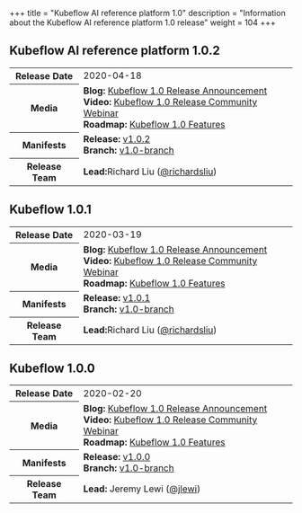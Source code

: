 +++
title = "Kubeflow AI reference platform 1.0"
description = "Information about the Kubeflow AI reference platform 1.0 release"
weight = 104
+++

## Kubeflow AI reference platform 1.0.2

<div class="table-responsive">
<table class="table table-bordered">
  <tbody>
    <tr>
      <th class="table-light">Release Date</th>
      <td>
        2020-04-18
      </td>
    </tr>
    <tr>
      <th class="table-light">Media</th>
      <td>
        <b>Blog:</b> 
          <a href="https://blog.kubeflow.org/releases/2020/03/02/kubeflow-1-0-cloud-native-ml-for-everyone.html">Kubeflow 1.0 Release Announcement</a>
        <br>
        <b>Video:</b> 
          <a href="https://www.youtube.com/watch?v=L6wG_mpRWe8">Kubeflow 1.0 Release Community Webinar</a>
        <br>
        <b>Roadmap:</b>
          <a href="https://github.com/kubeflow/kubeflow/blob/master/ROADMAP.md#kubeflow-10">Kubeflow 1.0 Features</a>
      </td>
    </tr>
    <tr>
      <th class="table-light">Manifests</th>
      <td>
        <b>Release:</b> 
          <a href="https://github.com/kubeflow/manifests/releases/tag/v1.0.2">v1.0.2</a>
        <br>
        <b>Branch:</b>
          <a href="https://github.com/kubeflow/manifests/tree/v1.0-branch">v1.0-branch</a>
      </td>
    </tr>
    <tr>
      <th class="table-light">Release Team</th>
      <td>
        <b>Lead:</b>Richard Liu (<a href="https://github.com/richardsliu">@richardsliu</a>)
      </td>
    </tr>
  </tbody>
</table>
</div>

## Kubeflow 1.0.1

<div class="table-responsive">
<table class="table table-bordered">
  <tbody>
    <tr>
      <th class="table-light">Release Date</th>
      <td>
        2020-03-19
      </td>
    </tr>
    <tr>
      <th class="table-light">Media</th>
      <td>
        <b>Blog:</b> 
          <a href="https://blog.kubeflow.org/releases/2020/03/02/kubeflow-1-0-cloud-native-ml-for-everyone.html">Kubeflow 1.0 Release Announcement</a>
        <br>
        <b>Video:</b> 
          <a href="https://www.youtube.com/watch?v=L6wG_mpRWe8">Kubeflow 1.0 Release Community Webinar</a>
        <br>
        <b>Roadmap:</b>
          <a href="https://github.com/kubeflow/kubeflow/blob/master/ROADMAP.md#kubeflow-10">Kubeflow 1.0 Features</a>
      </td>
    </tr>
    <tr>
      <th class="table-light">Manifests</th>
      <td>
        <b>Release:</b> 
          <a href="https://github.com/kubeflow/manifests/releases/tag/v1.0.1">v1.0.1</a>
        <br>
        <b>Branch:</b>
          <a href="https://github.com/kubeflow/manifests/tree/v1.0-branch">v1.0-branch</a>
      </td>
    </tr>
    <tr>
      <th class="table-light">Release Team</th>
      <td>
        <b>Lead:</b>Richard Liu (<a href="https://github.com/richardsliu">@richardsliu</a>)
      </td>
    </tr>
  </tbody>
</table>
</div>

## Kubeflow 1.0.0

<div class="table-responsive">
<table class="table table-bordered">
  <tbody>
    <tr>
      <th class="table-light">Release Date</th>
      <td>
        2020-02-20
      </td>
    </tr>
    <tr>
      <th class="table-light">Media</th>
      <td>
        <b>Blog:</b> 
          <a href="https://blog.kubeflow.org/releases/2020/03/02/kubeflow-1-0-cloud-native-ml-for-everyone.html">Kubeflow 1.0 Release Announcement</a>
        <br>
        <b>Video:</b> 
          <a href="https://www.youtube.com/watch?v=L6wG_mpRWe8">Kubeflow 1.0 Release Community Webinar</a>
        <br>
        <b>Roadmap:</b>
          <a href="https://github.com/kubeflow/kubeflow/blob/master/ROADMAP.md#kubeflow-10">Kubeflow 1.0 Features</a>
      </td>
    </tr>
    <tr>
      <th class="table-light">Manifests</th>
      <td>
        <b>Release:</b> 
          <a href="https://github.com/kubeflow/manifests/releases/tag/v1.0.0">v1.0.0</a>
        <br>
        <b>Branch:</b>
          <a href="https://github.com/kubeflow/manifests/tree/v1.0-branch">v1.0-branch</a>
      </td>
    </tr>
    <tr>
      <th class="table-light">Release Team</th>
      <td>
        <b>Lead:</b> Jeremy Lewi (<a href="https://github.com/jlewi">@jlewi</a>)
      </td>
    </tr>
  </tbody>
</table>
</div>
